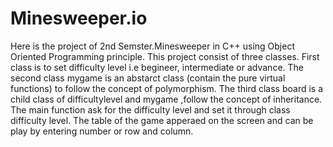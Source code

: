 # Minesweeper.io
Here is the project of 2nd Semster.Minesweeper in C++ using Object Oriented Programming principle.
This project consist of three classes.
First class is to set difficulty level i.e begineer, intermediate or advance.
The second class mygame is an abstarct class (contain the pure virtual functions) to follow the concept of polymorphism.
The third class board is a child class of difficultylevel and mygame ,follow the concept of inheritance.
The main function ask for the difficulty level and set it through class difficulty level.
The table of the game apperaed on the screen and can be play by entering number or row and column.
